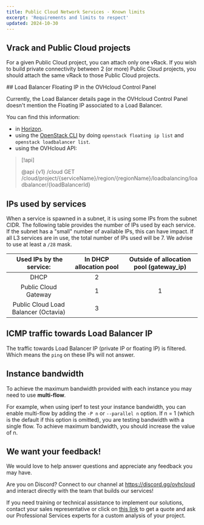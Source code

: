 ```yaml
---
title: Public Cloud Network Services - Known limits
excerpt: 'Requirements and limits to respect'
updated: 2024-10-30
---
```


## Vrack and Public Cloud projects

For a given Public Cloud project, you can attach only one vRack. If you wish to build private connectivity between 2 (or more) Public Cloud projects, you should attach the same vRack to those Public Cloud projects.

## Load Balancer Floating IP in the OVHcloud Control Panel

Currently, the Load Balancer details page in the OVHcloud Control Panel doesn't mention the Floating IP associated to a Load Balancer.

You can find this information:

- in [Horizon](/pages/public_cloud/compute/introducing_horizon).
- using the [OpenStack CLI](/pages/public_cloud/compute/prepare_the_environment_for_using_the_openstack_api) by doing `openstack floating ip list` and `openstack loadbalancer list`.
- using the OVHcloud API:

> [!api]
>
> @api {v1} /cloud GET /cloud/project/{serviceName}/region/{regionName}/loadbalancing/loadbalancer/{loadBalancerId}
>

## IPs used by services

When a service is spawned in a subnet, it is using some IPs from the subnet CIDR. The following table provides the number of IPs used by each service. If the subnet has a "small" number of available IPs, this can have impact. If all L3 services are in use, the total number of IPs used will be 7. We advise to use at least a `/28` mask.

| Used IPs by the service:| In DHCP allocation pool |	Outside of allocation pool (gateway_ip) |
| :---: | :---: | :---: |
| DHCP |	2 | |	
| Public Cloud Gateway | 1	| 1 |
| Public Cloud Load Balancer (Octavia)	| 3 | |	

## ICMP traffic towards Load Balancer IP

The traffic towards Load Balancer IP (private IP or floating IP) is filtered. Which means the `ping` on these IPs will not answer.

## Instance bandwidth

To achieve the maximum bandwidth provided with each instance you may need to use **multi-flow**.

For example, when using iperf to test your instance bandwidth, you can enable multi-flow by adding the `-P n` or `--parallel n` option. If n = 1 (which is the default if this option is omitted), you are testing bandwidth with a single flow. To achieve maximum bandwidth, you should increase the value of n.

## We want your feedback!

We would love to help answer questions and appreciate any feedback you may have.

Are you on Discord? Connect to our channel at <https://discord.gg/ovhcloud> and interact directly with the team that builds our services!

If you need training or technical assistance to implement our solutions, contact your sales representative or click on [this link](/links/professional-services) to get a quote and ask our Professional Services experts for a custom analysis of your project.
